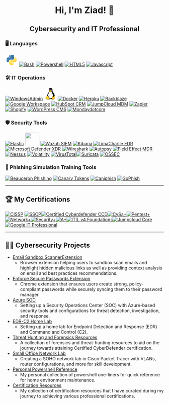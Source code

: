 <h1 align="center">Hi, I'm Ziad! 👋</h1>
<h2 align="center">Cybersecurity and IT Professional</h2>

### 🖥️ Languages
<p align="left">
<a href="https://www.python.org/" target="_blank"><img src="https://raw.githubusercontent.com/devicons/devicon/master/icons/python/python-original.svg" alt="Python" width="40" height="40"/></a> <a href="https://www.gnu.org/software/bash/" target="_blank"><img src="https://github.com/user-attachments/assets/f62d6a01-ad2c-49d8-86aa-761c11b546ff" alt="Bash" width="40" height="40"/></a> <a href="https://learn.microsoft.com/en-us/powershell/" target="_blank"><img src="https://github.com/user-attachments/assets/57532d85-8e93-4387-b2ee-c65a014577b2" alt="Powershell" width="38" height="40"/></a> <a href="" target="_blank"><img src="https://github.com/user-attachments/assets/f0dc85e1-395a-45f8-9897-987c957827d6" alt="HTML5" width="40" height="40"/></a> <a href="" target="_blank"><img src="https://github.com/user-attachments/assets/7da68bfe-4872-4ec2-a518-787f25b44d9c" alt="Javascript" width="40" height="40"/></a>

### 🛠 IT Operations
<a href="https://www.microsoft.com/en-us/microsoft-365/business/microsoft-365-administration" target="_blank"><img src="https://github.com/user-attachments/assets/3862bbe2-95d9-45fd-9345-75a61973879c" alt="WindowsAdmin" width="40" height="40"/></a> <a href="https://www.linux.org/" target="_blank"><img src="https://raw.githubusercontent.com/devicons/devicon/master/icons/linux/linux-original.svg" alt="Linux" width="40" height="40"/></a> <a href="https://www.docker.com/" target="_blank"><img src="https://github.com/user-attachments/assets/47ea0851-5193-48b8-a884-272a6340be96" alt="Docker" width="40" height="40"/></a> <a href="https://heroku.com/" target="_blank"><img src="https://www.vectorlogo.zone/logos/heroku/heroku-icon.svg" alt="Heroku" width="40" height="40"/></a> <a href="https://www.backblaze.com/" target="_blank"><img src="https://github.com/user-attachments/assets/0994972c-6917-49a7-8669-31c955efca3c" alt="Backblaze" width="40" height="40"/></a> <a href="https://workspace.google.com/intl/en_ca/" target="_blank"><img src="https://encrypted-tbn0.gstatic.com/images?q=tbn:ANd9GcRqc9p1yNRFlBhBBm5TI5uMZdTAyAkf_fjTgg&s" alt="Google Workspace" width="45" height="40"/></a> <a href="https://www.hubspot.com/?hubs_content=www.hubspot.com/products/crm&hubs_content-cta=null" target="_blank"><img src="https://www.vectorlogo.zone/logos/hubspot/hubspot-icon.svg" alt="HubSpot CRM" width="40" height="40"/></a> <a href="https://jumpcloud.com/" target="_blank"><img src="https://e7.pngegg.com/pngimages/614/981/png-clipart-jumpcloud-active-directory-computer-software-software-as-a-service-single-sign-on-cloud-computing-cloud-computing-active-directory-thumbnail.png" alt="JumpCloud MDM" width="40" height="40"/></a> <a href="https://zapier.com/" target="_blank"><img src="https://www.vectorlogo.zone/logos/zapier/zapier-icon.svg" alt="Zapier" width="40" height="40"/></a> <a href="https://www.shopify.com/" target="_blank"><img src="https://github.com/user-attachments/assets/78c3e71c-0b5c-4f57-ba06-91a1e7b41753" alt="Shopify" width="40" height="40"/></a> <a href="https://wordpress.org/" target="_blank"><img src="https://www.vectorlogo.zone/logos/wordpress/wordpress-icon.svg" alt="WordPress CMS" width="40" height="40"/></a> <a href="https://monday.com/" target="_blank"><img src="https://github.com/user-attachments/assets/967af8f7-1245-49e5-80b8-5032891b266d" alt="Mondaydotcom" width="47" height="40"/></a>

### 🛡️ Security Tools
<p align="left">
<a href="https://www.elastic.co/" target="_blank"><img src="https://www.vectorlogo.zone/logos/elastic/elastic-icon.svg" alt="Elastic" width="40" height="40"/></a>
  <a href="https://www.microsoft.com/en-ca/security/business/siem-and-xdr/microsoft-sentinel" target="_blank"><img src="https://github.com/user-attachments/assets/58381c23-aa98-4967-94ff-9380b282e2a2" width="45" height="40"/></a>
  <a href="https://wazuh.com/" target="_blank"><img src="https://upload.wikimedia.org/wikipedia/commons/6/6c/Wazuh_blue.png" alt="Wazuh SIEM" width="40" height="40"/></a>
  <a href="https://www.elastic.co/kibana" target="_blank"><img src="https://github.com/user-attachments/assets/9cfd8366-4cbb-4081-87a1-5333c67e78fd" alt="Kibana" width="40" height="40"/></a>
  <a href="https://limacharlie.io/" target="_blank"><img src="https://info.limacharlie.io/hubfs/Logos%20LC/limacharlie-glitch-white-10-sec.gif" alt="LimaCharlie EDR" width="40" height="40"/></a>
  <a href="https://www.microsoft.com/en-ca/security/business/siem-and-xdr/microsoft-defender-xdr" target="_blank"><img src="https://upload.wikimedia.org/wikipedia/commons/a/a4/Windows-defender.svg" alt="Microsoft Defender XDR" width="40" height="40"/></a>
  <a href="https://www.wireshark.org/" target="_blank"><img src="https://github.com/user-attachments/assets/2da756d8-638f-4840-94fd-1a6add251118" alt="Wireshark" width="40" height="40"/></a>
   <a href="https://www.autopsy.com/" target="_blank"><img src="https://github.com/user-attachments/assets/7c060517-4405-43ec-941d-ea12bbfa45a0" alt="Autopsy" width="40" height="40"/></a>
   <a href="https://fieldeffect.com/products/mdr" target="_blank"><img src="https://github.com/user-attachments/assets/a4989c1f-fb0f-4c6a-a559-d794c8e1c64f" alt="Field Effect MDR" width="40" height="40"/></a>
   <a href="https://www.tenable.com/products/nessus" target="_blank"><img src="https://github.com/user-attachments/assets/ab6d4cdd-fc4d-4f0a-a0e8-2edfdb3abed6" alt="Nessus" width="40" height="40"/></a>
  <a href="https://volatilityfoundation.org/" target="_blank"> <img src="https://github.com/user-attachments/assets/35761073-89ce-4a02-a04c-1a888b0c95c5" alt="Volatility" width="40" height="40"/></a>
  <a href="https://www.virustotal.com/gui/" target="_blank"><img src="https://www.svgrepo.com/show/331633/virustotal.svg" alt="VirusTotal" width="40" height="40"/><a href="https://suricata.io/" target="_blank"><img src="https://suricata.io/wp-content/uploads/2023/09/Logo-Suricata-vert-whitetype-R.png" alt="Suricata" width="40" height="40"/></a> <a href="https://www.ossec.net/" target="_blank"><img src="https://www.ossec.net/wp-content/uploads/2019/01/ossec_logo_2-300x113.png" alt="OSSEC" width="68" height="40"/></a> 
</p>

### 🎣 Phishing Simulation Training Tools
<p align="left">
  <a href="https://www.beauceronsecurity.com/" target="_blank"><img src="https://onbcanada.ca/wp-content/uploads/2018/10/beauceronlogo.png" alt="Beauceron Phishing" width="40" height="40"/></a> <a href="https://canarytokens.org/nest/" target="_blank"><img src="https://github.com/user-attachments/assets/10fb3f20-e6ee-4e19-bd99-6d9a722182d4"alt="Canary Tokens" width="53" height="40"/></a> <a href="https://caniphish.com/"><img src="https://github.com/user-attachments/assets/916dacc1-0e52-483e-97ff-afe5d83285d1"alt="Caniphish" width="40" height="40"/></a>   <a href="https://getgophish.com"><img src="https://github.com/user-attachments/assets/6b66bed7-9a49-46d1-a89b-05b3edbb49c9"alt="GoPhish" width="40" height="40"/></a> 

---

## 🏆 My Certifications
<p align="left">
<a href="https://www.credly.com/badges/3947e9c3-40d1-41c0-8489-deb6c7a10495/public_url" target="_blank"><img src="https://github.com/user-attachments/assets/c14405dc-2810-4a41-974f-1c241faefc78" alt="CISSP" width="60" height="60"></a> <a href="https://www.credly.com/badges/5de2de33-5b1f-4a1a-bf4d-c109c8cad3b1" target="_blank"><img src="https://github.com/user-attachments/assets/6ec3e303-50b5-4633-b5cf-721df33c03ed" alt="SSCP" width="60" height="60"></a><a href="https://www.credly.com/badges/c1a085e7-8058-4449-89e5-b84819b5264d/public_url" target="_blank"><img src="https://github.com/user-attachments/assets/9bb6ba54-e9eb-4c52-a760-f841175f9c1c" alt="Certified Cyberdefender CCD" width="60" height="60"></a><a href="https://www.credly.com/badges/64c47aeb-615d-4bf9-9581-84191f0b12b5/public_url" target="_blank"><img src="https://github.com/user-attachments/assets/e8512cdb-b384-49ec-8082-d86d467e5ff1" alt="CySa+" width="60" height="60"></a><a href="https://www.credly.com/badges/b9cd32b1-9c51-4834-888c-f9255a9f3863/public_url" target="_blank"><img src="https://github.com/user-attachments/assets/5fd26fe4-9a08-43f6-a9e4-8a2e5a7b816d" alt="Pentest+" width="60" height="60"></a><a href="https://www.credly.com/badges/1dabd0fe-b3bf-41da-936c-6f2478fbdbce/public_url" target="_blank"><img src="https://github.com/user-attachments/assets/2598c1b9-0f1d-4121-88c0-37e0737cb692" alt="Network+" width="60" height="60"></a><a href="https://www.credly.com/badges/b9c702e7-b532-4cd5-a840-bba3e4090deb/public_url" target="_blank"><img src="https://github.com/user-attachments/assets/8fdaccd2-47b2-4354-8822-dff47bad7a5a" alt="Security+" width="60" height="60"></a><a href="https://www.credly.com/badges/957dd78d-f26f-4b9e-bb32-3f08c58d88d7/public_url" target="_blank"><img src="https://github.com/user-attachments/assets/003f83dc-5e5e-4da8-9c96-bf4f36ccde70" alt="A+" width="60" height="60"></a><a href="https://www.peoplecert.org/for-corporations/certificate-verification-service" target="_blank"><img src="https://github.com/user-attachments/assets/135dd520-3776-44b5-9c14-bc642bf86dad" alt="ITIL v4 Foundations" width="60" height="60"></a><a href="https://brillium-resources.s3.amazonaws.com/downloads/jumpcloud.onlinetests.app/reports/20240226_TDDYXCJSU3R3/A03VNM_CertLetter_20240226_234647.pdf" target="_blank"><img src="https://github.com/user-attachments/assets/0bd3ae11-497d-402b-9d56-e850b54b1df2" alt="Jumpcloud Core" width="60" height="60"></a><a href="https://www.coursera.org/account/accomplishments/professional-cert/6AEY2RBDK5FJ" target="_blank"><img src="https://github.com/user-attachments/assets/b8e06b3d-3f33-472b-a9e1-6782272e6497" alt="Google IT Professional" width="60" height="60"></a>
</p>

---

<h2>👨‍💻 Cybersecurity Projects</h2>

- [Email Sandbox ScannerExtension](https://github.com/eldaniziad/Email-Sandbox-Scanner-Extension)
  - Browser extension helping users to sandbox scan emails and highlight hidden malicious links as well as providing context analysis on email and best practices recommendations.   
- [Enforce Secure Passwords Extension](https://github.com/eldaniziad/Enforce-Secure-Passwords-Extension)
  - Chrome extension that ensures users create strong, policy-compliant passwords while securely syncing them to their password manager.
- [Azure SOC](https://github.com/eldaniziad/Azure-SOC)
  - Setting up a Security Operations Center (SOC) with Azure-based security tools and configurations for threat detection, investigation, and response.
- [EDR-C2 Home Lab](https://github.com/eldaniziad/EDR-C2-Home-Lab)
  - Setting up a home lab for Endpoint Detection and Response (EDR) and Command and Control (C2).
- [Threat Hunting and Forensics Resources](https://github.com/eldaniziad/Threat-Hunting-and-Forensics-Resources)
  - A collection of forensics and threat-hunting resources to aid on the journey towards attaining Certified CyberDefender certification.
- [Small Office Network Lab](https://github.com/eldaniziad/Small-Office-Network-Lab)
  - Creating a SOHO network lab in Cisco Packet Tracer with VLANs, router configurations, and more for skill development.
- [Personal Powershell Reference](https://github.com/eldaniziad/PersonalPowershellReference)
  - My personal collection of powershell one-liners for quick reference for home environment maintenance.
- [Certification Resources](https://github.com/eldaniziad/Certification-Resources)
  - My collection of certification resources that I have curated during my journey to achieving various professional certifications.

